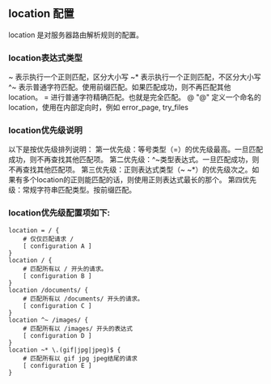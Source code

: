 ## location 配置

location 是对服务器路由解析规则的配置。

### location表达式类型

~ 表示执行一个正则匹配，区分大小写
~* 表示执行一个正则匹配，不区分大小写
^~ 表示普通字符匹配。使用前缀匹配。如果匹配成功，则不再匹配其他location。
= 进行普通字符精确匹配。也就是完全匹配。
@ "@" 定义一个命名的 location，使用在内部定向时，例如 error_page, try_files

### location优先级说明

以下是按优先级排列说明：
第一优先级：等号类型（=）的优先级最高。一旦匹配成功，则不再查找其他匹配项。
第二优先级：^~类型表达式。一旦匹配成功，则不再查找其他匹配项。
第三优先级：正则表达式类型（~ ~*）的优先级次之。如果有多个location的正则能匹配的话，则使用正则表达式最长的那个。
第四优先级：常规字符串匹配类型。按前缀匹配。

### location优先级配置项如下:

```nginx
location = / {
    # 仅仅匹配请求 /
    [ configuration A ]
}
location / {
    # 匹配所有以 / 开头的请求。
    [ configuration B ]
}
location /documents/ {
    # 匹配所有以 /documents/ 开头的请求。
    [ configuration C ]
}
location ^~ /images/ {
    # 匹配所有以 /images/ 开头的表达式
    [ configuration D ]
}
location ~* \.(gif|jpg|jpeg)$ {
    # 匹配所有以 gif jpg jpeg结尾的请求
    [ configuration E ]
}
```